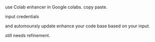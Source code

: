 use Colab enhancer in Google colabs. copy paste.

input credentials 

and automounsly update enhance your code base based on your input. 


still needs refinement.
